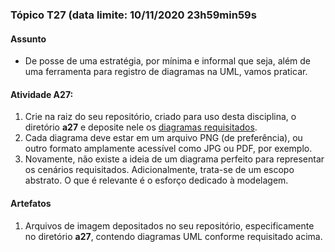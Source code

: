 ### Tópico T27 (data limite: **10/11/2020 23h59min59s**

#### Assunto

- De posse de uma estratégia, por mínima e informal que seja, além de uma ferramenta para registro de diagramas na UML, 
vamos praticar. 

#### Atividade A27:

1. Crie na raiz do seu repositório, criado para uso desta disciplina, o diretório **a27** e deposite nele os [diagramas requisitados](../modelos/modelos-12.md).
1. Cada diagrama deve estar em um arquivo PNG (de preferência), ou outro formato amplamente acessível como JPG ou PDF, por exemplo. 
1. Novamente, não existe a ideia de um diagrama perfeito para representar os cenários requisitados. Adicionalmente, trata-se de um escopo abstrato. O que é relevante é o esforço dedicado à modelagem. 

#### Artefatos

1. Arquivos de imagem depositados no seu repositório, especificamente no diretório **a27**, contendo diagramas UML 
conforme requisitado acima.
